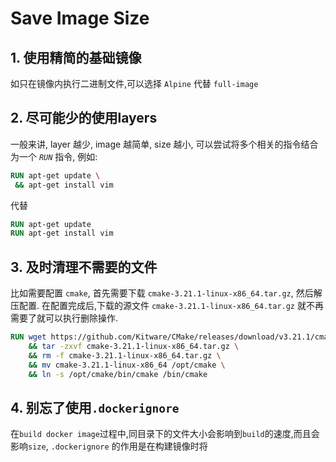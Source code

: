 # Save Image Size
## 1. 使用精简的基础镜像
如只在镜像内执行二进制文件,可以选择 `Alpine` 代替 `full-image`
  
## 2. 尽可能少的使用layers
一般来讲, layer 越少, image 越简单, size 越小, 可以尝试将多个相关的指令结合为一个 *`RUN`* 指令, 例如:
```dockerfile
RUN apt-get update \
 && apt-get install vim
``` 
代替
```dockerfile
RUN apt-get update
RUN apt-get install vim
```

## 3. 及时清理不需要的文件
比如需要配置 `cmake`, 首先需要下载 `cmake-3.21.1-linux-x86_64.tar.gz`, 然后解压配置. 在配置完成后,下载的源文件 `cmake-3.21.1-linux-x86_64.tar.gz` 就不再需要了就可以执行删除操作.
```dockerfile
RUN wget https://github.com/Kitware/CMake/releases/download/v3.21.1/cmake-3.21.1-linux-x86_64.tar.gz \
    && tar -zxvf cmake-3.21.1-linux-x86_64.tar.gz \
    && rm -f cmake-3.21.1-linux-x86_64.tar.gz \
    && mv cmake-3.21.1-linux-x86_64 /opt/cmake \
    && ln -s /opt/cmake/bin/cmake /bin/cmake
```

## 4. 别忘了使用`.dockerignore`
在`build docker image`过程中,同目录下的文件大小会影响到`build`的速度,而且会影响`size`, `.dockerignore` 的作用是在构建镜像时将
